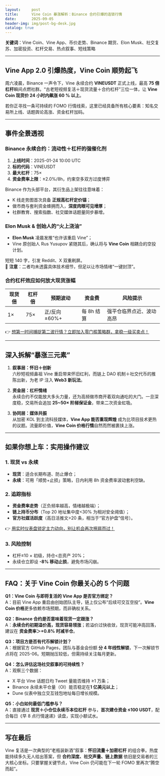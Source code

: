 ```yaml
---
layout:     post
title:      Vine Coin 暴涨解析：Binance 合约引爆的连锁行情
date:       2025-09-05
header-img: img/post-bg-desk.jpg
catalog: true
---
```


**关键词**：Vine Coin、Vine App、币价走势、Binance 期货、Elon Musk、社交复苏、加密投资、杠杆交易、热点叙事、短线策略

---

## Vine App 2.0 引爆热度，Vine Coin 顺势起飞  
周六凌晨，Binance 一声令下，Vine 永续合约 **VINEUSDT** 正式上线，最高 **75 倍杠杆**瞬间点燃社群。“古老短视频复活＋现货流量＋合约杠杆”三位一体，让 **Vine Coin 现货价 24 小时内飙涨 60 % 以上**。  

若你正寻找一条可持续的 FOMO 行情线索，这里已经具备所有核心要素：知名交易所上线、话题舆论高涨、资金杠杆加码。

---

## 事件全景透视

### Binance 永续合约：流动性＋杠杆的强催化剂  
1. **上线时间**：2025-01-24 10:00 UTC  
2. **标的代码**：VINEUSDT  
3. **最大杠杆**：75×  
4. **资金费率上限**：±2.0%/8h，约束空多双方过度博弈  

Binance 作为头部平台，其衍生品上架往往意味着：  
- K 线走势图首次具备 **正规高杠杆定价锚**；  
- 做市商与套利资金蜂拥而入，**深度肉眼可见增厚**；  
- 社群教育、搜索指数、社交媒体话题量同步暴增。  

### Elon Musk & 创始人的“火上浇油”  
- **Elon Musk** 凌晨发推“也许该重启 Vine”；  
- Vine 原创始人 Rus Yusupov 紧随其后，确认将与 **Vine Coin** 相耦合的空投计划。  

短短 140 字，引发 Reddit、X 双重刷屏。  
📌 **注意**：二者均未透露具体技术细节，但足以让市场情绪“一键封顶”。

### 合约杠杆效应如何放大现货涨幅  
| 现货倍| 杠杆倍| 预期波动 | 资金费 | 风险提示 |
|---|---|---|---|---|
| 1× | 75× | 正/反向 ±60%+ | 每 8h 结算 | 强平仓临界点近、波动高昂 |

👉 [想第一时间捕捉第二波行情？立即加入零门槛策略群，拿稳一级买卖点！](https://okxdog.com/)

---

## 深入拆解“暴涨三元素”

1. **叙事层：怀旧＋创新**  
   六秒短视频鼻祖 Vine 重启带来怀旧红利，而链上 DAO 机制＋社交代币的推陈出新，为老 IP 注入 **Web3 新玩法**。  

2. **资金层：杠杆情绪**  
   永续合约不仅能放大多头力量，还为高频做市商开着双向通吃的大门。一旦深度稳，交易所会追加 **25~50× 阶梯保证金**，带来二次资金虹吸。  

3. **协同层：媒体共振**  
   从加密 KOL 到主流科技媒体，**Vine App 能否重现辉煌** 成为比项目技术更热的议题。流量即价值，**Vine Coin 价格行情**自然而然被裹挟上涨。

---

## 如果你想上车：实用操作建议

### 1. 现货 vs 永续  
- **现货**：适合长期布道、防止爆仓；  
- **永续**：可用「顺势+止损」策略，日内利用 8h 资金费率波动套利空缺。  

### 2. 追踪指标  
- **资金费率走势**（正负频率越高，情绪越极端）；  
- **链上持币分布**（Top 20 地址集中度<30% 为相对安全阈值）；  
- **官方社媒活跃度**（高日活推文>20 条，相当于“官方护盘”信号）。  

👉 [用实时仪表盘锁定主力动向，别让机会再次擦肩而过！](https://okxdog.com/)

### 3. 风险控制  
- 杠杆≤10 × 初级，持仓<总资产 20%；  
- 永续仓立即设 **-8% 移动止损**，避免市场闪崩。  

---

## FAQ：关于 Vine Coin 你最关心的 5 个问题

**Q1：Vine Coin 与即将复活的 Vine App 是否官方绑定？**  
A：目前 Vine App 重启由创始团队主导，链上仅公布“后续可交互空投”。**Vine Coin 价格**更多依赖市场预期，而非确权关系。

**Q2：Binance 合约是否意味着现货一定跟涨？**  
A：**永续合约初期溢价高，现货容易领涨**；若溢价过快收敛，现货可能冲高回落，建议在 **资金费率＞+0.8% 时减半仓**。

**Q3：项目方是否有代币解锁计划？**  
A：根据官方 GitHub Pages，团队与基金会份额 **分 4 年线性解锁**，下一次解锁节点将在 2025-06。短期抛压较低，但需持续关注每月更新。

**Q4：怎么评估这场社交叙事的可持续性？**  
A：观察三个数据：  
- X 平台 Vine 话题日均 Tweet 量能否维持 ≥1 万条；  
- Binance 永续未平仓量（OI）能否稳定在**1 亿美元以上**；  
- Dune 仪表中独立交互钱包地址每日增长规模。

**Q5：小白如何最低门槛参与？**  
A：直接通过 **现货＋小仓位永续币本位杠杆** 参与，**首次建仓资金 ≤100 USDT**，配合每日《早 8 点行情速递》读盘，实现小额试水。

---

## 写在最后  

Vine 复活是一次典型的“老瓶装新酒”叙事：**怀旧流量＋加密杠杆** 的组合拳。热度能持续多久无人给出答案，但 **合约深度、社交声量、链上数据** 依旧是交易者的三大核心坐标。只要掌握关键节点，Vine Coin 仍可能在下一轮 FOMO 里再次“腾空而起”。